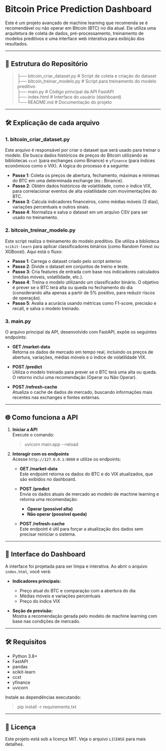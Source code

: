 # Bitcoin Price Prediction Dashboard

Este é um projeto avançado de machine learning que recomenda se é recomendável ou não operar em Bitcoin (BTC) no dia atual. Ele utiliza uma arquitetura de coleta de dados, pré-processamento, treinamento de modelos preditivos e uma interface web interativa para exibição dos resultados.

---

## 🔧 Estrutura do Repositório

> ├── bitcoin_criar_dataset.py      # Script de coleta e criação do dataset  
> ├── bitcoin_treinar_modelo.py     # Script para treinamento do modelo preditivo  
> ├── main.py                       # Código principal da API FastAPI  
> ├── index.html                    # Interface do usuário (dashboard)  
> └── README.md                     # Documentação do projeto  

---

## 🛠️ Explicação de cada arquivo

### **1. bitcoin_criar_dataset.py**  
Este arquivo é responsável por criar o dataset que será usado para treinar o modelo. Ele busca dados históricos de preços do Bitcoin utilizando as bibliotecas `ccxt` (para exchanges como Binance) e `yfinance` (para índices econômicos como o VIX). A lógica do processo é a seguinte:

- **Passo 1**: Coleta os preços de abertura, fechamento, máximas e mínimas do BTC em uma determinada exchange (ex.: Binance).  
- **Passo 2**: Obtém dados históricos de volatilidade, como o índice VIX, para correlacionar eventos de alta volatilidade com movimentações do BTC.  
- **Passo 3**: Calcula indicadores financeiros, como médias móveis (3 dias), variações percentuais e outros sinais.  
- **Passo 4**: Normaliza e salva o dataset em um arquivo CSV para ser usado no treinamento.

### **2. bitcoin_treinar_modelo.py**  
Este script realiza o treinamento do modelo preditivo. Ele utiliza a biblioteca `scikit-learn` para aplicar classificadores binários (como Random Forest ou XGBoost). Aqui está o fluxo:

- **Passo 1**: Carrega o dataset criado pelo script anterior.  
- **Passo 2**: Divide o dataset em conjuntos de treino e teste.  
- **Passo 3**: Cria features de entrada com base nos indicadores calculados (médias móveis, volatilidade, etc.).  
- **Passo 4**: Treina o modelo utilizando um classificador binário. O objetivo é prever se o BTC terá alta ou queda no fechamento do dia (considerando alta apenas a partir de 5% positivo, para reduzir riscos de operação).  
- **Passo 5**: Avalia a acurácia usando métricas como F1-score, precisão e recall, e salva o modelo treinado.

### **3. main.py**  
O arquivo principal da API, desenvolvido com FastAPI, expõe os seguintes endpoints:

- **GET /market-data**  
  Retorna os dados de mercado em tempo real, incluindo os preços de abertura, variações, médias móveis e o índice de volatilidade VIX.

- **POST /predict**  
  Utiliza o modelo treinado para prever se o BTC terá uma alta ou queda. O retorno inclui uma recomendação (Operar ou Não Operar).

- **POST /refresh-cache**  
  Atualiza o cache de dados de mercado, buscando informações mais recentes nas exchanges e fontes externas.

---

## 🌐 Como funciona a API 

1. **Iniciar a API**  
   Execute o comando:  
   > uvicorn main:app --reload

2. **Interagir com os endpoints**  
   Acesse `http://127.0.0.1:8080` e utilize os endpoints:

   - **GET /market-data**  
     Este endpoint retorna os dados do BTC e do VIX atualizados, que são exibidos no dashboard.

   - **POST /predict**  
     Envia os dados atuais de mercado ao modelo de machine learning e retorna uma recomendação:  
     - **Operar (possível alta)**  
     - **Não operar (possível queda)**  

   - **POST /refresh-cache**  
     Este endpoint é útil para forçar a atualização dos dados sem precisar reiniciar o sistema.

---

## 🎨 Interface do Dashboard

A interface foi projetada para ser limpa e interativa. Ao abrir o arquivo `index.html`, você verá:

- **Indicadores principais:**  
  - Preço atual do BTC e comparação com a abertura do dia  
  - Médias móveis e variações percentuais  
  - Preço do índice VIX  

- **Seção de previsão:**  
  Mostra a recomendação gerada pelo modelo de machine learning com base nas condições de mercado.

---

## 🛠️ Requisitos

- Python 3.8+  
- FastAPI  
- pandas  
- scikit-learn  
- ccxt  
- yfinance  
- uvicorn  

Instale as dependências executando:  
> pip install -r requirements.txt

---

## 📜 Licença

Este projeto está sob a licença MIT. Veja o arquivo `LICENSE` para mais detalhes.